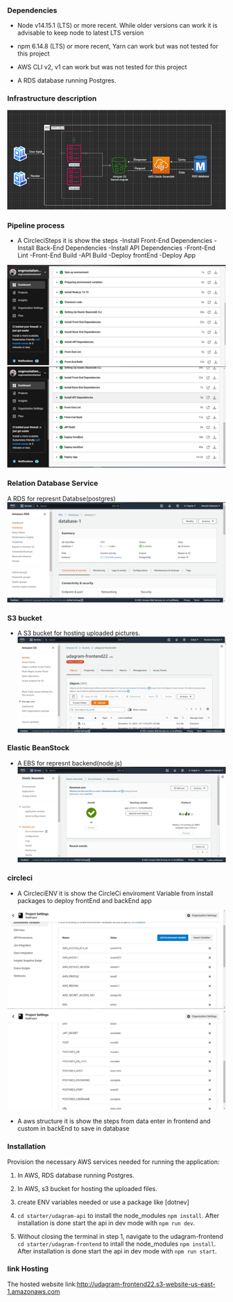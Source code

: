 ### Dependencies

- Node v14.15.1 (LTS) or more recent. While older versions can work it is advisable to keep node to latest LTS version

- npm 6.14.8 (LTS) or more recent, Yarn can work but was not tested for this project

- AWS CLI v2, v1 can work but was not tested for this project

- A RDS database running Postgres.

### Infrastructure description

![aws structure](https://github.com/engmostafamohamed/finalProject/blob/main/udagram/screenShoot/awsCloud.png)

### Pipeline process

- A CircleciSteps it is show the steps
  -Install Front-End Dependencies
  -Install Back-End Dependencies
  -Install API Dependencies
  -Front-End Lint
  -Front-End Build
  -API Build
  -Deploy frontEnd
  -Deploy App

![Circleci Steps](<https://github.com/engmostafamohamed/finalProject/blob/main/udagram/screenShoot/CircleciSteps(1).png>)
![Circleci Steps](<https://github.com/engmostafamohamed/finalProject/blob/main/udagram/screenShoot/CircleciSteps(2).png>)

### Relation Database Service

A RDS for represnt Databse(postgres)
![RDS](https://github.com/engmostafamohamed/finalProject/blob/main/udagram/screenShoot/RDS.png)

### S3 bucket

- A S3 bucket for hosting uploaded pictures.
  ![S3 bucket](https://github.com/engmostafamohamed/finalProject/blob/main/udagram/screenShoot/S3.png)

### Elastic BeanStock

- A EBS for represnt backend(node.js)
  ![Elastic BeanStock](https://github.com/engmostafamohamed/finalProject/blob/main/udagram/screenShoot/EBS.png)

### circleci

- A CircleciENV it is show the CircleCi enviroment Variable from install packages to deploy frontEnd and backEnd app

![Enviroment Variable](<https://github.com/engmostafamohamed/finalProject/blob/main/udagram/screenShoot/CircleciENV(1).png>)
![Enviroment Variable](<https://github.com/engmostafamohamed/finalProject/blob/main/udagram/screenShoot/CircleciENV(2).png>)

- A aws structure it is show the steps from data enter in frontend and custom in backEnd to save in database

### Installation

Provision the necessary AWS services needed for running the application:

1. In AWS, RDS database running Postgres.
2. In AWS, s3 bucket for hosting the uploaded files.

3. create ENV variables needed or use a package like [dotnev]
4. `cd starter/udagram-api` to install the node_modules `npm install`. After installation is done start the api in dev mode with `npm run dev`.

5. Without closing the terminal in step 1, navigate to the udagram-frontend `cd starter/udagram-frontend` to intall the node_modules `npm install`. After installation is done start the api in dev mode with `npm run start`.

### link Hosting

The hosted website link:http://udagram-frontend22.s3-website-us-east-1.amazonaws.com
